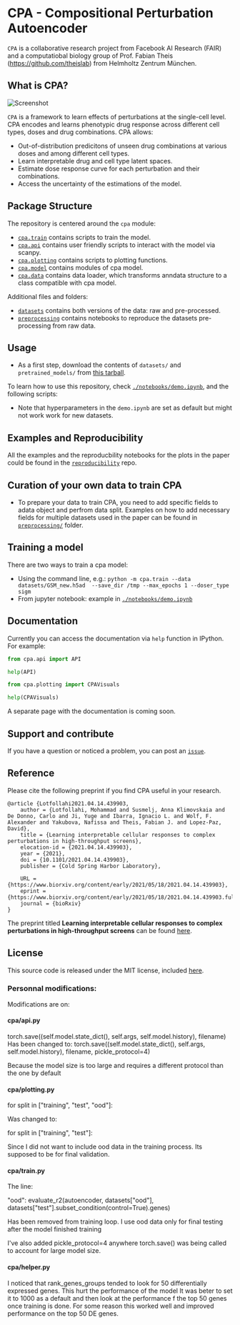 # CPA - Compositional Perturbation Autoencoder

`CPA` is a collaborative research project from
Facebook AI Research (FAIR) and a computatiobal biology group of Prof. Fabian 
Theis (https://github.com/theislab) from Helmholtz Zentrum München. 

## What is CPA?
![Screenshot](Figure1.png)

`CPA` is a framework to learn effects of perturbations at the single-cell level. CPA encodes and learns phenotypic drug response across different cell types, doses and drug combinations. CPA allows:

* Out-of-distribution predicitons of unseen drug combinations at various doses and among different cell types.
* Learn interpretable drug and cell type latent spaces.
* Estimate dose response curve for each perturbation and their combinations.
* Access the uncertainty of the estimations of the model.

## Package Structure

The repository is centered around the `cpa` module:

* [`cpa.train`](cpa/train.py) contains scripts to train the model.
* [`cpa.api`](cpa/api.py) contains user friendly scripts to interact with the model via scanpy.
* [`cpa.plotting`](cpa/plotting.py) contains scripts to plotting functions.
* [`cpa.model`](cpa/model.py) contains modules of cpa model.
* [`cpa.data`](cpa/data.py) contains data loader, which transforms anndata structure to a class compatible with cpa model.

Additional files and folders:

* [`datasets`](datasets/) contains both versions of the data: raw and pre-processed.
* [`preprocessing`](preprocessing/) contains notebooks to reproduce the datasets pre-processing from raw data.

## Usage

- As a first step, download the contents of `datasets/` and `pretrained_models/` from [this tarball](https://dl.fbaipublicfiles.com/dlp/cpa_binaries.tar).


To learn how to use this repository, check 
[`./notebooks/demo.ipynb`](notebooks/demo.ipynb), and the following scripts:


* Note that hyperparameters in the `demo.ipynb` are set as default but might not work work for new datasets.
## Examples and Reproducibility
All the examples and the reproducbility notebooks for the plots in the paper could be found in the [`reproducibility`](https://github.com/theislab/cpa-reproducibility) repo.

## Curation of your own data to train CPA

* To prepare your data to train CPA, you need to add specific fields to adata object and perfrom data split. Examples on how to add 
necessary fields for multiple datasets used in the paper can be found in [`preprocessing/`](/https://github.com/facebookresearch/CPA/tree/master/preprocessing) folder.

## Training a model

There are two ways to train a cpa model:

* Using the command line, e.g.: `python -m cpa.train --data datasets/GSM_new.h5ad  --save_dir /tmp --max_epochs 1 --doser_type sigm`
* From jupyter notebook: example in [`./notebooks/demo.ipynb`](notebooks/demo.ipynb)


## Documentation

Currently you can access the documentation via `help` function in IPython. For example:

```python
from cpa.api import API

help(API)

from cpa.plotting import CPAVisuals

help(CPAVisuals)

```

A separate page with the documentation is coming soon.

## Support and contribute

If you have a question or noticed a problem, you can post an [`issue`](https://github.com/facebookresearch/CPA/issues/new).

## Reference

Please cite the following preprint if you find CPA useful in your research.
```
@article {Lotfollahi2021.04.14.439903,
	author = {Lotfollahi, Mohammad and Susmelj, Anna Klimovskaia and De Donno, Carlo and Ji, Yuge and Ibarra, Ignacio L. and Wolf, F. Alexander and Yakubova, Nafissa and Theis, Fabian J. and Lopez-Paz, David},
	title = {Learning interpretable cellular responses to complex perturbations in high-throughput screens},
	elocation-id = {2021.04.14.439903},
	year = {2021},
	doi = {10.1101/2021.04.14.439903},
	publisher = {Cold Spring Harbor Laboratory},

	URL = {https://www.biorxiv.org/content/early/2021/05/18/2021.04.14.439903},
	eprint = {https://www.biorxiv.org/content/early/2021/05/18/2021.04.14.439903.full.pdf},
	journal = {bioRxiv}
}
```

The preprint titled **Learning interpretable cellular responses to complex perturbations in high-throughput screens** can be found [here](https://www.biorxiv.org/content/10.1101/2021.04.14.439903v2).
## License

This source code is released under the MIT license, included [here](LICENSE).




### Personnal modifications:

Modifications are on:

#### cpa/api.py

torch.save((self.model.state_dict(), self.args, self.model.history), filename)
Has been changed to: 
torch.save((self.model.state_dict(), self.args, self.model.history), filename, pickle_protocol=4)

Because the model size is too large and requires a different protocol than the one by default



#### cpa/plotting.py

for split in ["training", "test", "ood"]:

Was changed to:

for split in ["training", "test"]:

Since I did not want to include ood data in the training process. Its supposed to be for final validation.




#### cpa/train.py

The line: 

"ood": evaluate_r2(autoencoder, datasets["ood"], datasets["test"].subset_condition(control=True).genes)

Has been removed from training loop. I use ood data only for final testing after the model finished training 

I've also added pickle_protocol=4 anywhere torch.save() was being called to account for large model size.



 #### cpa/helper.py

 I noticed that rank_genes_groups tended to look for 50 differentially expressed genes. This hurt the performance of the model
 It was beter to set it to 1000 as a default and then look at the performance f the top 50 genes once training is done. 
 For some reason this worked well and improved performance on the top 50 DE genes.


